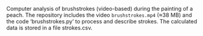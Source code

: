 
Computer analysis of brushstrokes (video-based) during the painting of a peach. The repository includes the video `brushstrokes.mp4` (≈38 MB) and the code ‘brushstrokes.py’ to process and describe strokes. The calculated data is stored in a file strokes.csv.
